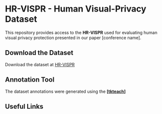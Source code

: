 # HR-VISPR - Human Visual-Privacy Dataset

This repository provides access to the **HR-VISPR** used for evaluating human visual privacy protection presented in our paper [conference name]. 

## Download the Dataset

Download the dataset at [HR-VISPR ](https://drive.google.com/drive/folders/1rH3m8freZ3fMBq7cJ8AXC_gDcppTAOpi?usp=sharing)

## Annotation Tool

The dataset annotations were generated using the **[[tkteach](https://github.com/rmones/tkteach)]**

## Useful Links

